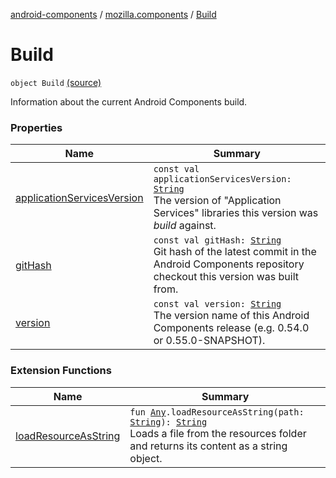 [android-components](../../index.md) / [mozilla.components](../index.md) / [Build](./index.md)

# Build

`object Build` [(source)](https://github.com/mozilla-mobile/android-components/blob/master/components/support/base/src/main/java/mozilla/components/Build.kt#L12)

Information about the current Android Components build.

### Properties

| Name | Summary |
|---|---|
| [applicationServicesVersion](application-services-version.md) | `const val applicationServicesVersion: `[`String`](https://kotlinlang.org/api/latest/jvm/stdlib/kotlin/-string/index.html)<br>The version of "Application Services" libraries this version was *build* against. |
| [gitHash](git-hash.md) | `const val gitHash: `[`String`](https://kotlinlang.org/api/latest/jvm/stdlib/kotlin/-string/index.html)<br>Git hash of the latest commit in the Android Components repository checkout this version was built from. |
| [version](version.md) | `const val version: `[`String`](https://kotlinlang.org/api/latest/jvm/stdlib/kotlin/-string/index.html)<br>The version name of this Android Components release (e.g. 0.54.0 or 0.55.0-SNAPSHOT). |

### Extension Functions

| Name | Summary |
|---|---|
| [loadResourceAsString](../../mozilla.components.support.test.file/kotlin.-any/load-resource-as-string.md) | `fun `[`Any`](https://kotlinlang.org/api/latest/jvm/stdlib/kotlin/-any/index.html)`.loadResourceAsString(path: `[`String`](https://kotlinlang.org/api/latest/jvm/stdlib/kotlin/-string/index.html)`): `[`String`](https://kotlinlang.org/api/latest/jvm/stdlib/kotlin/-string/index.html)<br>Loads a file from the resources folder and returns its content as a string object. |
